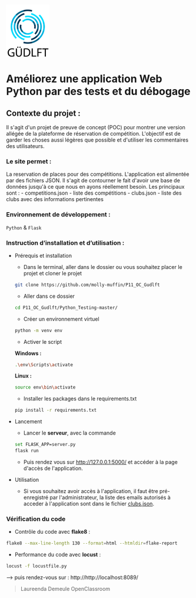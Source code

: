 ![Alt text](https://github.com/molly-muffin/P11_OC_Gudlft/blob/QA/Python_Testing-master/images/logo.png)

# Améliorez une application Web Python par des tests et du débogage

## Contexte du projet : 
Il s'agit d'un projet de preuve de concept (POC) pour montrer une version allégée de la plateforme de réservation de compétition. L'objectif est de garder les choses aussi légères que possible et d'utiliser les commentaires des utilisateurs.

### Le site permet  :
La reservation de places pour des compétitions.
L'application est alimentée par des fichiers JSON. Il s'agit de contourner le fait d'avoir une base de données jusqu'à ce que nous en ayons réellement besoin. Les principaux sont :
    - competitions.json - liste des compétitions
    - clubs.json - liste des clubs avec des informations pertinentes


### Environnement de développement :
`Python` & `Flask`


### Instruction d’installation et d’utilisation :
- Prérequis et installation
    - Dans le terminal, aller dans le dossier ou vous souhaitez placer le projet et cloner le projet 
    ```bash
    git clone https://github.com/molly-muffin/P11_OC_Gudlft
    ```
    - Aller dans ce dossier
    ```bash
    cd P11_OC_Gudlft/Python_Testing-master/
    ```
    - Créer un environnement virtuel
    ```bash
    python -m venv env
    ```
    - Activer le script
    
    **Windows :**
    ```bash
    .\env\Scripts\activate
    ```
    **Linux :**
    ```bash
    source env\bin\activate
    ```
    - Installer les packages dans le requirements.txt
    ```bash
    pip install -r requirements.txt
    ```

- Lancement
    - Lancer le  **serveur**, avec la commande
    ```bash
    set FLASK_APP=server.py
    flask run 
    ```
    - Puis rendez vous sur http://127.0.0.1:5000/ et accéder à la page d'accès de l'application.


- Utilisation
    - Si vous souhaitez avoir accès à l'application, il faut être pré-enregistré par l'administrateur, la liste des emails autorisés à acceder à l'application sont dans le fichier [clubs.json](https://github.com/molly-muffin/P11_OC_Gudlft/blob/QA/Python_Testing-master/clubs.json).


### Vérification du code
- Contrôle du code avec **flake8** :
```bash
flake8 --max-line-length 130 --format=html --htmldir=flake-report
```
- Performance du code avec **locust** :
```bash
locust -f locustfile.py
```
--> puis rendez-vous sur : http://http://localhost:8089/

> Laureenda Demeule
> OpenClassroom
